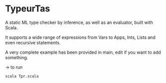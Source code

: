 # TypeurTas

A static ML type checker by inference, as well as an evaluator, built with Scala.

It supports a wide range of expressions from Vars to Apps, Ints, Lists and even recursive statements. 

A very complete example has been provided in main, edit if you want to add something. 


-> to run 

```
scala Tpr.scala
```
